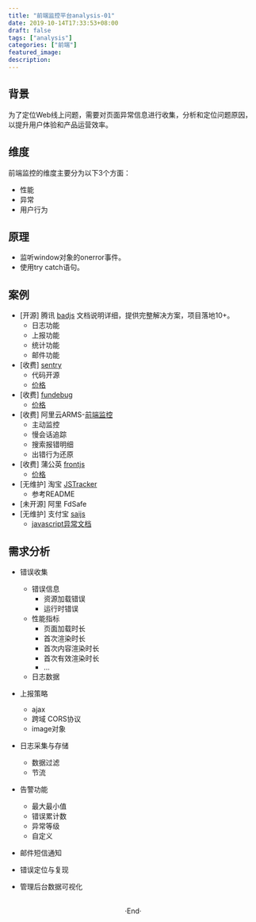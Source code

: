 ```yaml
---
title: "前端监控平台analysis-01"
date: 2019-10-14T17:33:53+08:00
draft: false
tags: ["analysis"]
categories: ["前端"]
featured_image: 
description: 
---
```

## 背景

为了定位Web线上问题，需要对页面异常信息进行收集，分析和定位问题原因，以提升用户体验和产品运营效率。

## 维度
前端监控的维度主要分为以下3个方面：

- 性能
- 异常
- 用户行为

## 原理

- 监听window对象的onerror事件。
- 使用try catch语句。

## 案例

- [开源] 腾讯 [badjs](https://betterjs.github.io/)
文档说明详细，提供完整解决方案，项目落地10+。
  + 日志功能
  + 上报功能
  + 统计功能
  + 邮件功能
- [收费] [sentry](https://sentry.io)
  + 代码开源
  + [价格](https://sentry.io/pricing/)
- [收费] [fundebug](https://www.fundebug.com/)
  + [价格](https://www.fundebug.com/price)
- [收费] 阿里云ARMS-[前端监控](https://help.aliyun.com/document_detail/58652.html?spm=5176.8064714.976547.2.251cIEc0IEc0Ro)
  + 主动监控
  + 慢会话追踪
  + 搜索报错明细
  + 出错行为还原
- [收费] 蒲公英 [frontjs](https://www.frontjs.com) 
  + [价格](https://www.frontjs.com/pricing)
- [无维护] 淘宝 [JSTracker](https://github.com/CurtisCBS/monitor)
  + 参考README
- [未开源] 阿里 FdSafe
- [无维护] 支付宝 [saijs](https://github.com/saijs/sai.js)
  + [javascript异常文档](https://github.com/saijs/wiki)

## 需求分析
- 错误收集
  + 错误信息
    + 资源加载错误
    + 运行时错误
  + 性能指标
    + 页面加载时长
    + 首次渲染时长
    + 首次内容渲染时长
    + 首次有效渲染时长
    + ...
  + 日志数据
  
- 上报策略
  + ajax
  + 跨域 CORS协议
  + image对象
  
- 日志采集与存储
  + 数据过滤
  + 节流

- 告警功能
  + 最大最小值
  + 错误累计数
  + 异常等级
  + 自定义

- 邮件短信通知
- 错误定位与复现
- 管理后台数据可视化

<br>

<center>  ·End·  </center>